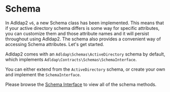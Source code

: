 # Schema

In Adldap2 `v6`, a new Schema class has been implemented. This means that if your active directory schema differs is some way for specific attributes,
you can customize them and those attribute names and it will persist throughout using Adldap2. The schema also provides a convenient way
of accessing Schema attributes. Let's get started.

Adldap2 comes with an `Adldap\Schemas\ActiveDirectory` schema by default, which implements `Adldap\Contracts\Schemas\SchemaInterface`.

You can either extend from the `ActiveDirectory` schema, or create your own and implement the `SchemaInterface`.

Please browse the [Schema Interface](/src/Contracts/Schemas/SchemaInterface.php) to view all of the schema methods.
